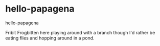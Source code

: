 # hello-papagena
hello-papagena

Fribit Frogbitten here playing around with a branch though I'd rather be eating flies and hopping around in a pond.
